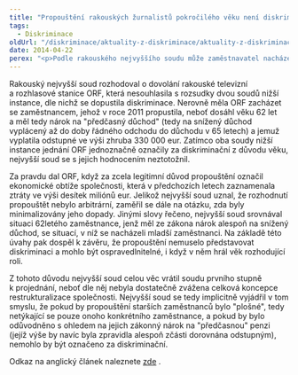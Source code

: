 ```yaml
---
title: "Propouštění rakouských žurnalistů pokročilého věku není diskriminační"
tags:
  - Diskriminace
oldUrl: "/diskriminace/aktuality-z-diskriminace/aktuality-z-diskriminace-2014/propousteni-rakouskych-zurnalistu-pokrocileho-veku-neni-diskriminacni/"
date: 2014-04-22
perex: "<p>Podle rakouského nejvyššího soudu může zaměstnavatel nacházející se v ekonomicky obtížné situaci propouštět primárně ty zaměstnance, kteří již mají nárok na předčasný důchod.  </p>"
---
```


<!-- imported from the old website -->

<p class="align-blok">Rakouský nejvyšší soud rozhodoval o dovolání rakouské televizní a rozhlasové stanice ORF, která nesouhlasila s rozsudky dvou soudů nižší instance, dle nichž se dopustila diskriminace. Nerovně měla ORF zacházet se zaměstnancem, jehož v roce 2011 propustila, neboť dosáhl věku 62 let a měl tedy nárok na &quot;předčasný důchod&quot; (tedy na snížený důchod vyplácený až do doby řádného odchodu do důchodu v 65 letech) a jemuž vyplatila odstupné ve výši zhruba 330 000 eur. Zatímco oba soudy nižší instance jednání ORF jednoznačně označily za diskriminační z důvodu věku, nejvyšší soud se s jejich hodnocením neztotožnil.</p><p class="align-blok">Za pravdu dal ORF, když za zcela legitimní důvod propouštění označil ekonomické obtíže společnosti, která v předchozích letech zaznamenala ztráty ve výši desítek miliónů eur. Jelikož nejvyšší soud uznal, že rozhodnutí propouštět nebylo arbitrární, zaměřil se dále na otázku, zda byly minimalizovány jeho dopady. Jinými slovy řečeno, nejvyšší soud srovnával situaci 62letého zaměstnance, jenž měl ze zákona nárok alespoň na snížený důchod, se situací, v níž se nacházeli mladší zaměstnanci. Na základě této úvahy pak dospěl k závěru, že propouštění nemuselo představovat diskriminaci a mohlo být ospravedlnitelné, i když v něm hrál věk rozhodující roli.</p><p class="align-blok">Z tohoto důvodu nejvyšší soud celou věc vrátil soudu prvního stupně k projednání, neboť dle něj nebyla dostatečně zvážena celková koncepce restrukturalizace společnosti. Nejvyšší soud se tedy implicitně vyjádřil v tom smyslu, že pokud by propouštění starších zaměstnanců bylo &quot;plošné&quot;, tedy netýkající se pouze onoho konkrétního zaměstnance, a pokud by bylo odůvodněno s ohledem na jejich zákonný nárok na &quot;předčasnou&quot; penzi (jejíž výše by navíc byla zpravidla alespoň zčásti dorovnána odstupným), nemohlo by být označeno za diskriminační.</p><p class="align-blok">Odkaz na anglický článek naleznete <a title="Otevření do nového okna" href="http://www.non-discrimination.net/content/media/AT-25-supreme%20court%20on%20redundancy%20of%20older%20workers.pdf" target="_blank">zde</a> <img alt="" src="https://www.ochrance.cz/typo3/ext/od_linkdesc/icons/external.gif" class="od_linkdesc_icon_external" />.</p>
